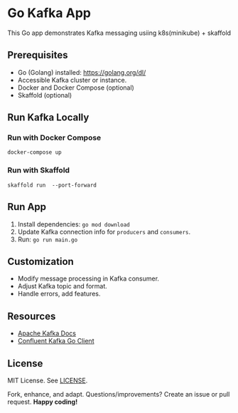 # Go Kafka App

This Go app demonstrates Kafka messaging usiing k8s(minikube) + skaffold


## Prerequisites

- Go (Golang) installed: https://golang.org/dl/
- Accessible Kafka cluster or instance.
- Docker and Docker Compose (optional)
- Skaffold (optional)

## Run Kafka Locally
### Run with Docker Compose
```shell
docker-compose up 
```

### Run with Skaffold
```shell
skaffold run  --port-forward
```
## Run App
1. Install dependencies: `go mod download`
2. Update Kafka connection info for `producers` and `consumers`.
3. Run: `go run main.go`

## Customization

- Modify message processing in Kafka consumer.
- Adjust Kafka topic and format.
- Handle errors, add features.

## Resources

- [Apache Kafka Docs](https://kafka.apache.org/documentation/)
- [Confluent Kafka Go Client](https://github.com/confluentinc/confluent-kafka-go)

## License

MIT License. See [LICENSE](LICENSE).

Fork, enhance, and adapt. Questions/improvements? Create an issue or pull request. **Happy coding!**


